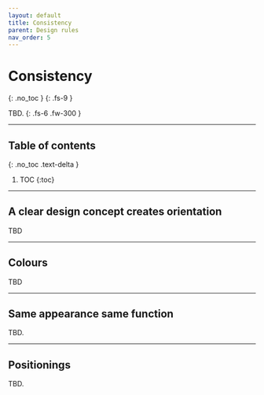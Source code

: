 ```yaml
---
layout: default
title: Consistency
parent: Design rules
nav_order: 5
---
```


# Consistency
{: .no_toc }
{: .fs-9 }

TBD.
{: .fs-6 .fw-300 }

---

## Table of contents
{: .no_toc .text-delta }

1. TOC
{:toc}


---

## A clear design concept creates orientation
TBD

---

## Colours
TBD

---

## Same appearance same function
TBD.

---

## Positionings
TBD.


